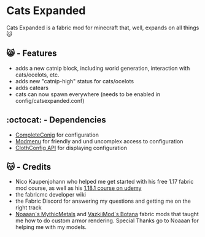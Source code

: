 # Cats Expanded
Cats Expanded is a fabric mod for minecraft that, well, expands on all things :cat:


## 😸 - Features
- adds a new catnip block, including world generation, interaction with cats/ocelots, etc.
- adds new "catnip-high" status for cats/ocelots
- adds catears 
- cats can now spawn everywhere (needs to be enabled in config/catsexpanded.conf)


## :octocat: - Dependencies
- [CompleteConig](https://github.com/noahvogt/CompleteConfig) for configuration
- [Modmenu](https://github.com/TerraformersMC/ModMenu) for friendly and und uncomplex access to configuration
- [ClothConfig API](https://shedaniel.gitbook.io/cloth-config/) for displaying configuration


## 😽 - Credits
- Nico Kaupenjohann who helped me get started with his free 1.17 fabric mod course, as well as his [1.18.1 course on udemy](https://www.udemy.com/course/minecraft-modding-fabric-118/)
- the fabricmc developer wiki
- the Fabric Discord for answering my questions and getting me on the right track
- [Noaaan´s MythicMetals](https://github.com/Noaaan/MythicMetals) and [VazkiiMod´s Botana](https://github.com/VazkiiMods/Botania) fabric mods that taught me how to do custom armor rendering. Special Thanks go to Noaaan for helping me with my models.

